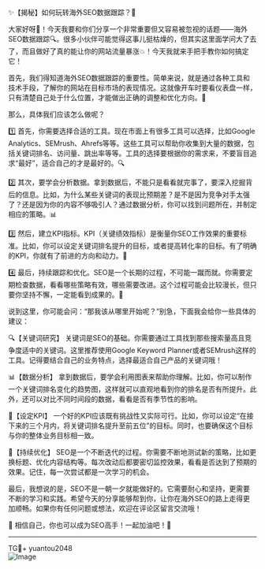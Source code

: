 ✨【揭秘】如何玩转海外SEO数据跟踪？🚀

大家好呀👋！今天我要和你们分享一个非常重要但又容易被忽视的话题——海外SEO数据跟踪🔍。很多小伙伴可能觉得这事儿挺枯燥的，但其实这里面学问大了去了，而且做好了真的能让你的网站流量暴涨💥！今天我就来手把手教你如何搞定它！

首先，我们得知道海外SEO数据跟踪的重要性。简单来说，就是通过各种工具和技术手段，了解你的网站在目标市场的表现情况。这就像开车时要看仪表盘一样，只有清楚自己处于什么位置，才能做出正确的调整和优化方向。🚗

那么，具体我们应该怎么做呢？

1️⃣ 首先，你需要选择合适的工具。现在市面上有很多工具可以选择，比如Google Analytics、SEMrush、Ahrefs等等。这些工具可以帮助你收集到大量的数据，包括关键词排名、访问量、跳出率等等。工具的选择要根据你的需求来，不要盲目追求“最好”，适合自己的才是最好的。🔍

2️⃣ 其次，要学会分析数据。拿到数据后，不能只是看看就完事了，要深入挖掘背后的信息。比如，为什么某些关键词的表现比预期差？是不是因为竞争对手太强了？还是因为你的内容不够吸引人？通过数据分析，你可以找到问题所在，并制定相应的策略。📊

3️⃣ 然后，建立KPI指标。KPI（关键绩效指标）是衡量你SEO工作效果的重要标准。比如，你可以设定关键词排名提升的目标，或者提高转化率的目标。有了明确的KPI，你就有了前进的方向和动力。🎯

4️⃣ 最后，持续跟踪和优化。SEO是一个长期的过程，不可能一蹴而就。你需要定期检查数据，看看哪些策略有效，哪些需要改进。这个过程可能会比较漫长，但只要你坚持不懈，一定能看到成果的。🌱

说到这里，你可能会问：“那我该从哪里开始呢？”别急，下面我会给你一些具体的建议：

🔍【关键词研究】
关键词是SEO的基础。你需要通过工具找到那些搜索量高且竞争度适中的关键词。这里推荐使用Google Keyword Planner或者SEMrush这样的工具。记得要结合自己的业务特点，选择最适合自己产品的关键词哦！

📊【数据分析】
拿到数据后，要学会利用图表来帮助你理解。比如，你可以制作一个关键词排名变化的趋势图，这样就可以直观地看到你的排名是否有所提升。此外，还可以对比不同时间段的数据，看看是否有季节性的影响。

🎯【设定KPI】
一个好的KPI应该既有挑战性又实际可行。比如，你可以设定“在接下来的三个月内，将关键词排名提升至前五位”的目标。同时，也要确保这个目标与你的整体业务目标相一致。

🌱【持续优化】
SEO是一个不断迭代的过程。你需要不断地测试新的策略，比如更换标题、优化内容结构等。每次改动后都要密切监控效果，看看是否达到了预期的效果。记住，每一次尝试都是一次学习的机会。

最后，我想说的是，SEO不是一朝一夕就能做好的。它需要耐心和坚持，更需要不断的学习和实践。希望今天的分享能够帮到你，让你在海外SEO的路上走得更加顺畅。如果你有任何问题或想法，欢迎在评论区留言交流哦！

🎉 相信自己，你也可以成为SEO高手！一起加油吧！💪

---

TG💪+ yuantou2048  
![Image](https://github.com/user-attachments/assets/42a5a4a5-fea9-4a1d-8aa0-73e57e430cca)